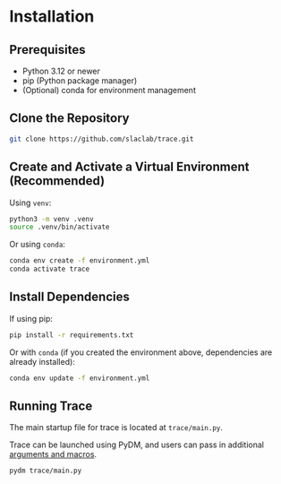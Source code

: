 # Installation

## Prerequisites
- Python 3.12 or newer
- pip (Python package manager)
- (Optional) conda for environment management


## Clone the Repository

``` bash
git clone https://github.com/slaclab/trace.git
```


## Create and Activate a Virtual Environment (Recommended)

Using `venv`:
``` bash
python3 -m venv .venv
source .venv/bin/activate
```

Or using `conda`:
``` bash
conda env create -f environment.yml
conda activate trace
```


## Install Dependencies

If using pip:
``` bash
pip install -r requirements.txt
```

Or with `conda` (if you created the environment above, dependencies are already installed):
``` bash
conda env update -f environment.yml
```


## Running Trace

The main startup file for trace is located at `trace/main.py`.

Trace can be launched using PyDM, and users can pass in additional [arguments and macros].

  [arguments and macros]: arguments.md

``` bash
pydm trace/main.py
```